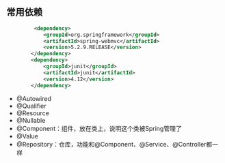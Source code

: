 ## 常用依赖
```xml
         <dependency>
            <groupId>org.springframework</groupId>
            <artifactId>spring-webmvc</artifactId>
            <version>5.2.9.RELEASE</version>
        </dependency>
        <dependency>
            <groupId>junit</groupId>
            <artifactId>junit</artifactId>
            <version>4.12</version>
        </dependency>
```

- @Autowired
- @Qualifier
- @Resource
- @Nullable
- @Component：组件，放在类上，说明这个类被Spring管理了
- @Value
- @Repository：仓库，功能和@Component、@Service、@Controller都一样


